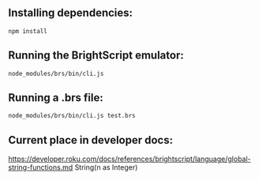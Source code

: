 ## Installing dependencies:

```
npm install
```

## Running the BrightScript emulator:

```
node_modules/brs/bin/cli.js
```

## Running a .brs file:

```
node_modules/brs/bin/cli.js test.brs
```

## Current place in developer docs:

https://developer.roku.com/docs/references/brightscript/language/global-string-functions.md
String(n as Integer)
